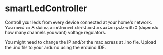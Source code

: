# smartLedController
Controll your leds from every device connected at your home's network.
You need an Arduino, an ethernet shield and a custom pcb with 2 (depends how many channels you want) voltage regulators.

You might need to change the IP and/or the mac adress at .ino file.
Upload the .ino file to your arduino using the Arduino IDE.
